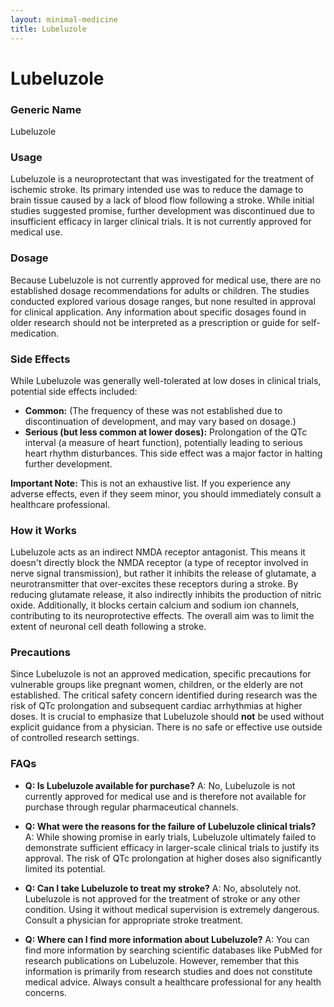 ```yaml
---
layout: minimal-medicine
title: Lubeluzole
---
```


# Lubeluzole
### Generic Name
Lubeluzole

### Usage
Lubeluzole is a neuroprotectant that was investigated for the treatment of ischemic stroke.  Its primary intended use was to reduce the damage to brain tissue caused by a lack of blood flow following a stroke.  While initial studies suggested promise,  further development was discontinued due to insufficient efficacy in larger clinical trials.  It is not currently approved for medical use.

### Dosage
Because Lubeluzole is not currently approved for medical use, there are no established dosage recommendations for adults or children.  The studies conducted explored various dosage ranges, but none resulted in approval for clinical application. Any information about specific dosages found in older research should not be interpreted as a prescription or guide for self-medication.

### Side Effects
While Lubeluzole was generally well-tolerated at low doses in clinical trials, potential side effects included:

* **Common:**  (The frequency of these was not established due to discontinuation of development, and may vary based on dosage.)
* **Serious (but less common at lower doses):**  Prolongation of the QTc interval (a measure of heart function), potentially leading to serious heart rhythm disturbances.  This side effect was a major factor in halting further development.

**Important Note:**  This is not an exhaustive list. If you experience any adverse effects, even if they seem minor, you should immediately consult a healthcare professional.

### How it Works
Lubeluzole acts as an indirect NMDA receptor antagonist.  This means it doesn't directly block the NMDA receptor (a type of receptor involved in nerve signal transmission), but rather it inhibits the release of glutamate, a neurotransmitter that over-excites these receptors during a stroke. By reducing glutamate release, it also indirectly inhibits the production of nitric oxide. Additionally, it blocks certain calcium and sodium ion channels, contributing to its neuroprotective effects. The overall aim was to limit the extent of neuronal cell death following a stroke.

### Precautions
Since Lubeluzole is not an approved medication, specific precautions for vulnerable groups like pregnant women, children, or the elderly are not established.  The critical safety concern identified during research was the risk of QTc prolongation and subsequent cardiac arrhythmias at higher doses.  It is crucial to emphasize that Lubeluzole should **not** be used without explicit guidance from a physician.  There is no safe or effective use outside of controlled research settings.

### FAQs

* **Q: Is Lubeluzole available for purchase?**
A: No, Lubeluzole is not currently approved for medical use and is therefore not available for purchase through regular pharmaceutical channels.

* **Q:  What were the reasons for the failure of Lubeluzole clinical trials?**
A:  While showing promise in early trials, Lubeluzole ultimately failed to demonstrate sufficient efficacy in larger-scale clinical trials to justify its approval. The risk of QTc prolongation at higher doses also significantly limited its potential.


* **Q:  Can I take Lubeluzole to treat my stroke?**
A:  No, absolutely not.  Lubeluzole is not approved for the treatment of stroke or any other condition.  Using it without medical supervision is extremely dangerous.  Consult a physician for appropriate stroke treatment.

* **Q: Where can I find more information about Lubeluzole?**
A: You can find more information by searching scientific databases like PubMed for research publications on Lubeluzole.  However, remember that this information is primarily from research studies and does not constitute medical advice.  Always consult a healthcare professional for any health concerns.
